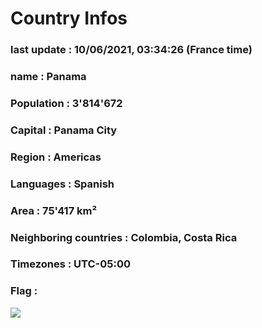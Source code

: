 # Country  Infos
### last update : 10/06/2021, 03:34:26 (France time)

### name : Panama
### Population : 3'814'672
### Capital : Panama City
### Region : Americas
### Languages : Spanish
### Area : 75'417 km²
### Neighboring countries : Colombia, Costa Rica
### Timezones : UTC-05:00

### Flag :
![](https://restcountries.eu/data/pan.svg)